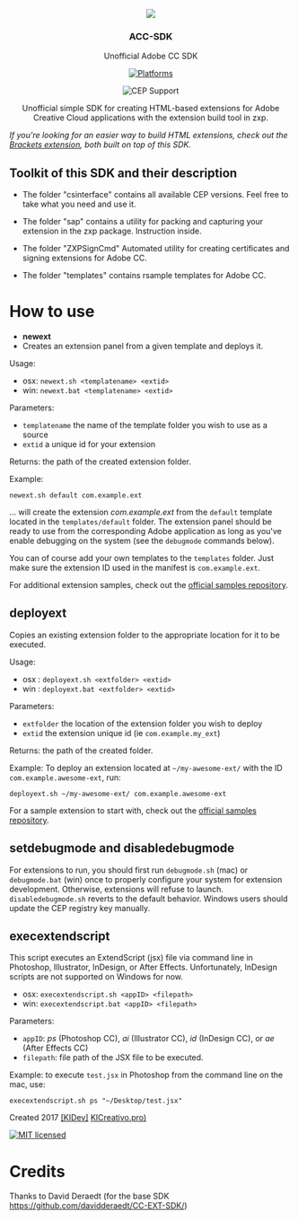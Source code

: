 <p align="center">
  <img src="http://i.cubeupload.com/ewp57m.png" />
  <h3 align="center">ACC-SDK</h3>
  <p align="center">Unofficial Adobe CC SDK</p>
  <p align="center">
   <a href="https://github.com/KIDevs/ACC-SDK/"><img src="https://img.shields.io/badge/platform-macOS%20%7C%20Windows-lightgrey.svg" alt="Platforms"></a>
  </p>
    <p align="center">
 <img src="https://img.shields.io/badge/Support-CEP--8-blue.svg" alt="CEP Support">
  </p>
<p align="center">
Unofficial simple SDK for creating HTML-based extensions for Adobe Creative Cloud applications with the extension build tool in zxp.
 
 
 *If you're looking for an easier way to build HTML extensions, check out the [Brackets extension](https://github.com/KIDevs/ACC_Extensions_Builder), both built on top of this SDK.*
 </p>
 

## Toolkit of this SDK and their description
* The folder "csinterface" contains all available CEP versions. Feel free to take what you need and use it.

* The folder "sap" contains a utility for packing and capturing your extension in the zxp package. Instruction inside.

* The folder "ZXPSignCmd" Automated utility for creating certificates and signing extensions for Adobe CC.

* The folder "templates" contains rsample templates for Adobe CC.



# How to use
- **newext**
- Creates an extension panel from a given template and deploys it.

Usage: 

* osx: `newext.sh <templatename> <extid>`
* win: `newext.bat <templatename> <extid>`

Parameters:

* `templatename` the name of the template folder you wish to use as a source
* `extid` a unique id for your extension

Returns: the path of the created extension folder.

Example: 

`newext.sh default com.example.ext`  

... will create the extension *com.example.ext* from the `default` template located in the `templates/default` folder. The extension panel should be ready to use from the corresponding Adobe application as long as you've enable debugging on the system (see the `debugmode` commands below).

You can of course add your own templates to the `templates` folder. Just make sure the extension ID used in the manifest is `com.example.ext`.

For additional extension samples, check out the [official samples repository](https://github.com/Adobe-CEP/Samples).



## deployext

Copies an existing extension folder to the appropriate location for it to be executed.

Usage:

* osx : `deployext.sh <extfolder> <extid>`
* win : `deployext.bat <extfolder> <extid>`

Parameters:

* `extfolder` the location of the extension folder you wish to deploy
* `extid` the extension unique id (ie `com.example.my_ext`)

Returns: the path of the created folder.


Example: To deploy an extension located at `~/my-awesome-ext/` with the ID `com.example.awesome-ext`, run:

`deployext.sh ~/my-awesome-ext/ com.example.awesome-ext`

For a sample extension to start with, check out the [official samples repository](https://github.com/Adobe-CEP/Samples).


## setdebugmode and disabledebugmode

For extensions to run, you should first run `debugmode.sh` (mac) or `debugmode.bat` (win) once to properly configure your system for extension development. Otherwise, extensions will refuse to launch.
`disabledebugmode.sh` reverts to the default behavior. Windows users should update the CEP registry key manually.


## execextendscript

This script executes an ExtendScript (jsx) file via command line in Photoshop, Illustrator, InDesign, or After Effects. Unfortunately, InDesign scripts are not supported on Windows for now.

* osx: `execextendscript.sh <appID> <filepath>`
* win: `execextendscript.bat <appID> <filepath>`

Parameters:

* `appID`: *ps* (Photoshop CC), *ai* (Illustrator CC), *id* (InDesign CC), or *ae* (After Effects CC)
* `filepath`: file path of the JSX file to be executed.

Example: to execute `test.jsx` in Photoshop from the command line on the mac, use:

`execextendscript.sh ps "~/Desktop/test.jsx"`


Created 2017 [[KIDev]](http://vk.com/kidev) [KICreativo.pro)](http://kicreativo.pro)

[![MIT licensed](https://img.shields.io/badge/license-MIT-blue.svg)](https://opensource.org/licenses/MIT)

# Credits #
Thanks to David Deraedt (for the base SDK https://github.com/davidderaedt/CC-EXT-SDK/)

